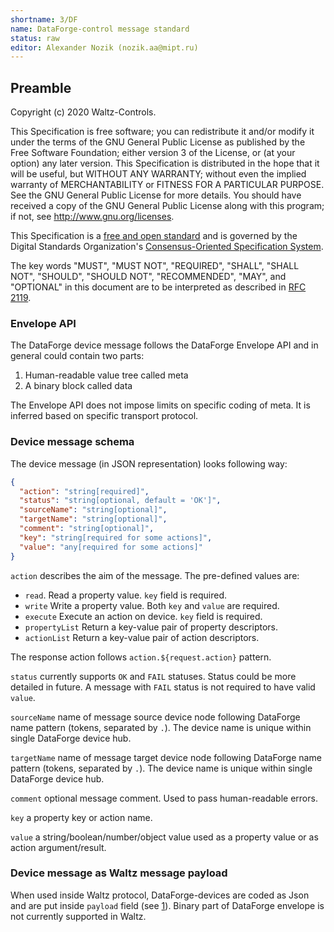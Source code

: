 ```yaml
---
shortname: 3/DF
name: DataForge-control message standard
status: raw
editor: Alexander Nozik (nozik.aa@mipt.ru)
---
```


## Preamble

Copyright (c) 2020 Waltz-Controls.

This Specification is free software; you can redistribute it and/or modify it under the terms of the GNU General Public License as published by the Free Software Foundation; either version 3 of the License, or (at your option) any later version. This Specification is distributed in the hope that it will be useful, but WITHOUT ANY WARRANTY; without even the implied warranty of MERCHANTABILITY or FITNESS FOR A PARTICULAR PURPOSE. See the GNU General Public License for more details. You should have received a copy of the GNU General Public License along with this program; if not, see <http://www.gnu.org/licenses>.

This Specification is a [free and open standard](http://www.digistan.org/open-standard:definition) and is governed by the Digital Standards Organization's [Consensus-Oriented Specification System](http://www.digistan.org/spec:1/COSS).

The key words "MUST", "MUST NOT", "REQUIRED", "SHALL", "SHALL NOT", "SHOULD", "SHOULD NOT", "RECOMMENDED", "MAY", and "OPTIONAL" in this document are to be interpreted as described in [RFC 2119](http://tools.ietf.org/html/rfc2119).


### Envelope API

The DataForge device message follows the DataForge Envelope API and in general could contain two parts:
1. Human-readable value tree called meta
2. A binary block called data

The Envelope API does not impose limits on specific coding of meta. It is inferred based on specific transport protocol.

### Device message schema

The device message (in JSON representation) looks following way:

```json
{
  "action": "string[required]",
  "status": "string[optional, default = 'OK']",
  "sourceName": "string[optional]",
  "targetName": "string[optional]",
  "comment": "string[optional]",
  "key": "string[required for some actions]",
  "value": "any[required for some actions]"
}
```

`action` describes the aim of the message. The pre-defined values are:
* `read`. Read a property value. `key` field is required.
* `write` Write a property value. Both `key` and `value` are required.
* `execute` Execute an action on device. `key` field is required.
* `propertyList` Return a key-value pair of property descriptors.
* `actionList` Return a key-value pair of action descriptors.

The response action follows `action.${request.action}` pattern.

`status` currently supports `OK` and `FAIL` statuses. Status could be more detailed in future. A message with `FAIL` status is not required to have valid `value`.

`sourceName` name of message source device node following DataForge name pattern (tokens, separated by `.`). The device name is unique within single DataForge device hub.

`targetName` name of message target device node following DataForge name pattern (tokens, separated by `.`). The device name is unique within single DataForge device hub.

`comment` optional message comment. Used to pass human-readable errors.

`key` a property key or action name.

`value` a string/boolean/number/object value used as a property value or as action argument/result.

### Device message as Waltz message payload

When used inside Waltz protocol, DataForge-devices are coded as Json and are put inside `payload` field (see [1](../1)). Binary part of DataForge envelope is not currently supported in Waltz.